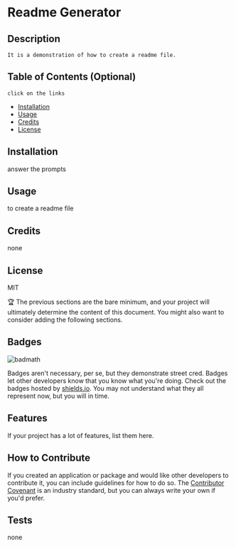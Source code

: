  
  # Readme Generator 

  ## Description
    It is a demonstration of how to create a readme file.

  
  ## Table of Contents (Optional)
    click on the links
  
-  [Installation](#installation)
-  [Usage](#usage)
-  [Credits](#credits)
-  [License](#license)
  
  ## Installation
  
   answer the prompts
  
  ## Usage
  
   to create a readme file 
  
 
  
  ## Credits
  
   none 
  
  ## License
  
   MIT
  
  
  🏆 The previous sections are the bare minimum, and your project will ultimately determine the content of this document. You might also want to consider adding the following sections.
  
  ## Badges
  
  ![badmath](https://img.shields.io/github/languages/top/lernantino/badmath)
  
  Badges aren't necessary, per se, but they demonstrate street cred. Badges let other developers know that you know what you're doing. Check out the badges hosted by [shields.io](https://shields.io/). You may not understand what they all represent now, but you will in time.
  
  ## Features
  
  If your project has a lot of features, list them here.
  
  ## How to Contribute
  
  If you created an application or package and would like other developers to contribute it, you can include guidelines for how to do so. The [Contributor Covenant](https://www.contributor-covenant.org/) is an industry standard, but you can always write your own if you'd prefer.
  
  ## Tests
  none 
